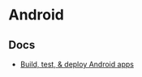 # Android

## Docs

- [Build, test, & deploy Android apps](https://learn.microsoft.com/en-us/azure/devops/pipelines/ecosystems/android?view=azure-devops)
